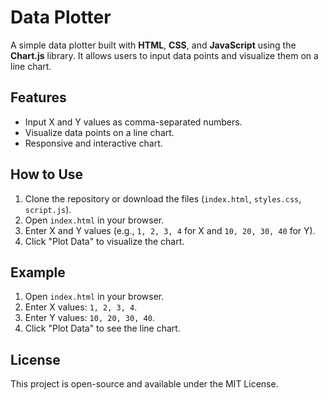 # Data Plotter

A simple data plotter built with **HTML**, **CSS**, and **JavaScript** using the **Chart.js** library. It allows users to input data points and visualize them on a line chart.

## Features

- Input X and Y values as comma-separated numbers.
- Visualize data points on a line chart.
- Responsive and interactive chart.

## How to Use

1. Clone the repository or download the files (`index.html`, `styles.css`, `script.js`).
2. Open `index.html` in your browser.
3. Enter X and Y values (e.g., `1, 2, 3, 4` for X and `10, 20, 30, 40` for Y).
4. Click "Plot Data" to visualize the chart.

## Example

1. Open `index.html` in your browser.
2. Enter X values: `1, 2, 3, 4`.
3. Enter Y values: `10, 20, 30, 40`.
4. Click "Plot Data" to see the line chart.

## License

This project is open-source and available under the MIT License.
